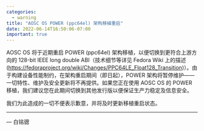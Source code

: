```yaml
---
categories:
  - warning
title: "AOSC OS POWER (ppc64el) 架构移植重启"
date: 2022-06-14T16:50:06-07:00
important: true
---
```


AOSC OS 将于近期重启 POWER (ppc64el) 架构移植，以便切换到更符合上游方向的 128-bit IEEE long double ABI（技术细节等详见 Fedora Wiki 上的描述 (https://fedoraproject.org/wiki/Changes/PPC64LE_Float128_Transition)）。由于构建设备性能制约，在架构重启期间（即日起），POWER 架构将暂停维护——一切特性、维护及安全更新将不再提供。如果您正在使用 AOSC OS 的 POWER 移植，我们建议您在此期间切换到其他发行版以便保证生产力稳定及信息安全。

我们为此造成的一切不便表示歉意，并将及时更新移植重启状态。

---

— 白铭骢

